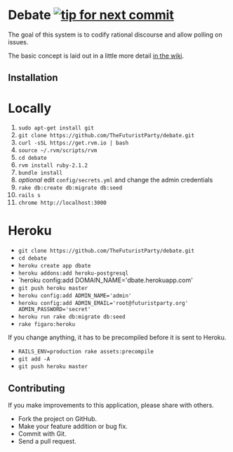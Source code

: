 Debate [![tip for next commit](http://tip4commit.com/projects/827.svg)](http://tip4commit.com/projects/827)
======

The goal of this system is to codify rational discourse and allow polling on issues.

The basic concept is laid out in a little more detail [in the wiki](https://github.com/TheFuturistParty/debate/wiki/Data-Model).

Installation
------------

# Locally

1. `sudo apt-get install git`
2. `git clone https://github.com/TheFuturistParty/debate.git`
3. `curl -sSL https://get.rvm.io | bash`
4. `source ~/.rvm/scripts/rvm`
5. `cd debate`
6. `rvm install ruby-2.1.2`
7. `bundle install`
8. *optional* edit `config/secrets.yml` and change the admin credentials
9. `rake db:create db:migrate db:seed`
10. `rails s`
11. `chrome http://localhost:3000`

# Heroku

- `git clone https://github.com/TheFuturistParty/debate.git`
- `cd debate`
- `heroku create app dbate`
- `heroku addons:add heroku-postgresql`
- `heroku config:add DOMAIN_NAME='dbate.herokuapp.com'
- `git push heroku master`
- `heroku config:add ADMIN_NAME='admin'`
- `heroku config:add ADMIN_EMAIL='root@futuristparty.org' ADMIN_PASSWORD='secret'`
- `heroku run rake db:migrate db:seed`
- `rake figaro:heroku`

If you change anything, it has to be precompiled before it is sent to Heroku.

- `RAILS_ENV=production rake assets:precompile`
- `git add -A`
- `git push heroku master`

Contributing
------------

If you make improvements to this application, please share with others.

- Fork the project on GitHub.
- Make your feature addition or bug fix.
- Commit with Git.
- Send a pull request.
